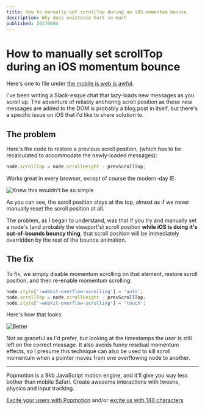 ```yaml
---
title: How to manually set scrollTop during an iOS momentum bounce
description: Why does existence hurt so much
published: 20170804
---
```


# How to manually set scrollTop during an iOS momentum bounce

Here's one to file under [the mobile is web is awful](/blog/20170710-mobile-web-is-awful-and-were-all-to-blame).

I've been writing a Slack-esque chat that lazy-loads new messages as you scroll up. The adventure of reliably anchoring scroll position as these new messages are added to the DOM is probably a blog post in itself, but there's a specific issue on iOS that I'd like to share solution to.

## The problem

Here's the code to restore a previous scroll position, (which has to be recalculated to accommodate the newly-loaded messages):

```javascript
node.scrollTop = node.scrollHeight - prevScrollTop;
```

Works great in every browser, except of course the modern-day IE:

![Knew this wouldn't be so simple](/static/images/chat-without-hack.gif)

As you can see, the scroll position stays at the top, almost as if we never manually reset the scroll position at all.

The problem, as I began to understand, was that if you try and manually set a node's (and probably the viewport's) scroll position **while iOS is doing it's out-of-bounds bouncy thing**, that scroll position will be immediately overridden by the rest of the bounce animation.

## The fix

To fix, we simply disable momentum scrolling on that element, restore scroll position, and then re-enable momentum scrolling:

```javascript
node.style['-webkit-overflow-scrolling'] = 'auto';
node.scrollTop = node.scrollHeight - prevScrollTop;
node.style['-webkit-overflow-scrolling'] = 'touch';
```

Here's how that looks:

![Better](/static/images/chat-with-hack.gif)

Not as graceful as I'd prefer, but looking at the timestamps the user is still left on the correct message. It also avoids funny residual momentum effects, so I presume this technique can also be used to kill scroll momentum when a pointer moves from one overflowing node to another.

---

Popmotion is a 9kb JavaScript motion engine, and it'll give you way less bother than mobile Safari. Create awesome interactions with tweens, physics and input tracking.

[Excite your users with Popmotion](/learn/get-started) and/or [excite us with 140 characters](https://twitter.com/popmotionjs)

